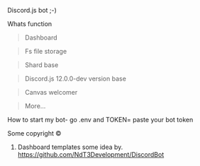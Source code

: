Discord.js bot ;-)


Whats function

> Dashboard

> Fs file storage

> Shard base

> Discord.js 12.0.0-dev version base

> Canvas welcomer

> More...


How to start my bot- go .env and TOKEN= paste your bot token


Some copyright ©️ 
1. Dashboard templates some idea by. https://github.com/NdT3Development/DiscordBot
